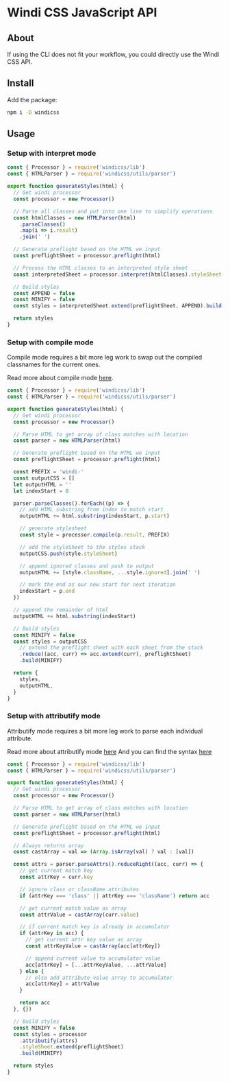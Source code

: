 <Logo name="javascript" class="logo-float-xl"/>

# Windi CSS JavaScript API

<PackageInfo name="windicss" author="voorjaar" />

## About

If using the CLI does not fit your workflow, you could directly use the Windi CSS API.

## Install

Add the package:

```bash
npm i -D windicss
```

## Usage

### Setup with interpret mode

```js
const { Processor } = require('windicss/lib')
const { HTMLParser } = require('windicss/utils/parser')

export function generateStyles(html) {
  // Get windi processor
  const processor = new Processor()

  // Parse all classes and put into one line to simplify operations
  const htmlClasses = new HTMLParser(html)
    .parseClasses()
    .map(i => i.result)
    .join(' ')

  // Generate preflight based on the HTML we input
  const preflightSheet = processor.preflight(html)

  // Process the HTML classes to an interpreted style sheet
  const interpretedSheet = processor.interpret(htmlClasses).styleSheet

  // Build styles
  const APPEND = false
  const MINIFY = false
  const styles = interpretedSheet.extend(preflightSheet, APPEND).build(MINIFY)

  return styles
}
```

### Setup with compile mode

Compile mode requires a bit more leg work to swap out the compiled classnames for the current ones.

Read more about compile mode [here](/posts/modes.html).

```js
const { Processor } = require('windicss/lib')
const { HTMLParser } = require('windicss/utils/parser')

export function generateStyles(html) {
  // Get windi processor
  const processor = new Processor()

  // Parse HTML to get array of class matches with location
  const parser = new HTMLParser(html)

  // Generate preflight based on the HTML we input
  const preflightSheet = processor.preflight(html)

  const PREFIX = 'windi-'
  const outputCSS = []
  let outputHTML = ''
  let indexStart = 0

  parser.parseClasses().forEach((p) => {
    // add HTML substring from index to match start
    outputHTML += html.substring(indexStart, p.start)

    // generate stylesheet
    const style = processor.compile(p.result, PREFIX)

    // add the styleSheet to the styles stack
    outputCSS.push(style.styleSheet)

    // append ignored classes and push to output
    outputHTML += [style.className, ...style.ignored].join(' ')

    // mark the end as our new start for next iteration
    indexStart = p.end
  })

  // append the remainder of html
  outputHTML += html.substring(indexStart)

  // Build styles
  const MINIFY = false
  const styles = outputCSS
    // extend the preflight sheet with each sheet from the stack
    .reduce((acc, curr) => acc.extend(curr), preflightSheet)
    .build(MINIFY)

  return {
    styles,
    outputHTML,
  }
}
```

### Setup with attributify mode

Attributify mode requires a bit more leg work to parse each individual attribute.

Read more about attributify mode [here](/posts/v30.html#attributify-mode)
And you can find the syntax [here](/posts/attributify.html)

```js
const { Processor } = require('windicss/lib')
const { HTMLParser } = require('windicss/utils/parser')

export function generateStyles(html) {
  // Get windi processor
  const processor = new Processor()

  // Parse HTML to get array of class matches with location
  const parser = new HTMLParser(html)

  // Generate preflight based on the HTML we input
  const preflightSheet = processor.preflight(html)

  // Always returns array
  const castArray = val => (Array.isArray(val) ? val : [val])

  const attrs = parser.parseAttrs().reduceRight((acc, curr) => {
    // get current match key
    const attrKey = curr.key

    // ignore class or className attributes
    if (attrKey === 'class' || attrKey === 'className') return acc

    // get current match value as array
    const attrValue = castArray(curr.value)

    // if current match key is already in accumulator
    if (attrKey in acc) {
      // get current attr key value as array
      const attrKeyValue = castArray(acc[attrKey])

      // append current value to accumulator value
      acc[attrKey] = [...attrKeyValue, ...attrValue]
    } else {
      // else add attribute value array to accumulator
      acc[attrKey] = attrValue
    }

    return acc
  }, {})

  // Build styles
  const MINIFY = false
  const styles = processor
    .attributify(attrs)
    .styleSheet.extend(preflightSheet)
    .build(MINIFY)

  return styles
}
```
